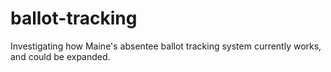 # ballot-tracking
Investigating how Maine's absentee ballot tracking system currently works, and could be expanded.
